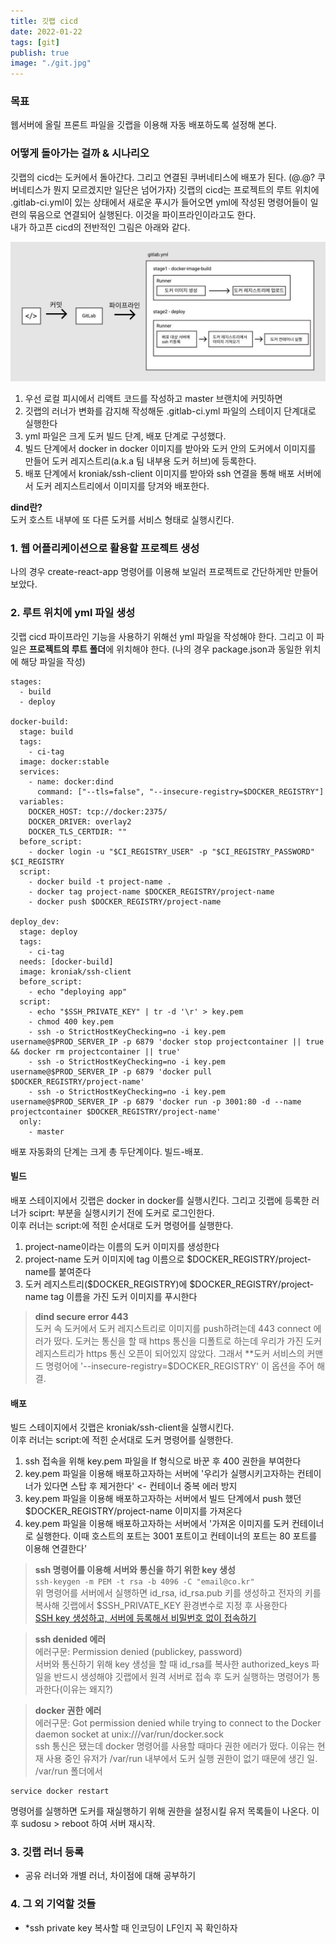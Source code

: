```yaml
---
title: 깃랩 cicd
date: 2022-01-22
tags: [git]
publish: true
image: "./git.jpg"
---
```


### 목표

웹서버에 올릴 프론트 파일을 깃랩을 이용해 자동 배포하도록 설정해 본다.

### 어떻게 돌아가는 걸까 & 시나리오

깃랩의 cicd는 도커에서 돌아간다. 그리고 연결된 쿠버네티스에 배포가 된다. (@.@? 쿠버네티스가 뭔지 모르겠지만 일단은 넘어가자) 깃랩의 cicd는 프로젝트의 루트 위치에 .gitlab-ci.yml이 있는 상태에서 새로운 푸시가 들어오면 yml에 작성된 명령어들이 일련의 묶음으로 연결되어 실행된다. 이것을 파이프라인이라고도 한다.  
내가 하고픈 cicd의 전반적인 그림은 아래와 같다.

![](./gitlab_cicd_image1.jpg)

1. 우선 로컬 피시에서 리액트 코드를 작성하고 master 브랜치에 커밋하면
2. 깃랩의 러너가 변화를 감지해 작성해둔 .gitlab-ci.yml 파일의 스테이지 단계대로 실행한다
3. yml 파일은 크게 도커 빌드 단계, 배포 단계로 구성했다.
4. 빌드 단계에서 docker in docker 이미지를 받아와 도커 안의 도커에서 이미지를 만들어 도커 레지스트리(a.k.a 팀 내부용 도커 허브)에 등록한다.
5. 배포 단계에서 kroniak/ssh-client 이미지를 받아와 ssh 연결을 통해 배포 서버에서 도커 레지스트리에서 이미지를 당겨와 배포한다.

**dind란?**  
도커 호스트 내부에 또 다른 도커를 서비스 형태로 실행시킨다.

### 1. 웹 어플리케이션으로 활용할 프로젝트 생성

나의 경우 create-react-app 명령어를 이용해 보일러 프로젝트로 간단하게만 만들어보았다.

### 2. 루트 위치에 yml 파일 생성

깃랩 cicd 파이프라인 기능을 사용하기 위해선 yml 파일을 작성해야 한다. 그리고 이 파일은 **프로젝트의 루트 폴더**에 위치해야 한다. (나의 경우 package.json과 동일한 위치에 해당 파일을 작성)

```yml{numberLines: true}
stages:
  - build
  - deploy

docker-build:
  stage: build
  tags:
    - ci-tag
  image: docker:stable
  services:
    - name: docker:dind
      command: ["--tls=false", "--insecure-registry=$DOCKER_REGISTRY"]
  variables:
    DOCKER_HOST: tcp://docker:2375/
    DOCKER_DRIVER: overlay2
    DOCKER_TLS_CERTDIR: ""
  before_script:
    - docker login -u "$CI_REGISTRY_USER" -p "$CI_REGISTRY_PASSWORD" $CI_REGISTRY
  script:
    - docker build -t project-name .
    - docker tag project-name $DOCKER_REGISTRY/project-name
    - docker push $DOCKER_REGISTRY/project-name

deploy_dev:
  stage: deploy
  tags:
    - ci-tag
  needs: [docker-build]
  image: kroniak/ssh-client
  before_script:
    - echo "deploying app"
  script:
    - echo "$SSH_PRIVATE_KEY" | tr -d '\r' > key.pem
    - chmod 400 key.pem
    - ssh -o StrictHostKeyChecking=no -i key.pem username@$PROD_SERVER_IP -p 6879 'docker stop projectcontainer || true && docker rm projectcontainer || true'
    - ssh -o StrictHostKeyChecking=no -i key.pem username@$PROD_SERVER_IP -p 6879 'docker pull $DOCKER_REGISTRY/project-name'
    - ssh -o StrictHostKeyChecking=no -i key.pem username@$PROD_SERVER_IP -p 6879 'docker run -p 3001:80 -d --name projectcontainer $DOCKER_REGISTRY/project-name'
  only:
    - master
```

배포 자동화의 단계는 크게 총 두단계이다. 빌드-배포.

#### 빌드

배포 스테이지에서 깃랩은 docker in docker를 실행시킨다. 그리고 깃랩에 등록한 러너가 sciprt: 부분을 실행시키기 전에 도커로 로그인한다.  
이후 러너는 script:에 적힌 순서대로 도커 명령어를 실행한다.

1. project-name이라는 이름의 도커 이미지를 생성한다
2. project-name 도커 이미지에 tag 이름으로 $DOCKER_REGISTRY/project-name를 붙여준다
3. 도커 레지스트리($DOCKER_REGISTRY)에 $DOCKER_REGISTRY/project-name tag 이름을 가진 도커 이미지를 푸시한다

> **dind secure error 443**  
> 도커 속 도커에서 도커 레지스트리로 이미지를 push하려는데 443 connect 에러가 떴다. 도커는 통신을 할 때 https 통신을 디폴트로 하는데 우리가 가진 도커 레지스트리가 https 통신 오픈이 되어있지 않았다. 그래서 \*\*도커 서비스의 커맨드 명령어에 '--insecure-registry=$DOCKER_REGISTRY' 이 옵션을 주어 해결.

#### 배포

빌드 스테이지에서 깃랩은 kroniak/ssh-client을 실행시킨다.  
이후 러너는 script:에 적힌 순서대로 도커 명령어를 실행한다.

1. ssh 접속을 위해 key.pem 파일을 lf 형식으로 바꾼 후 400 권한을 부여한다
2. key.pem 파일을 이용해 배포하고자하는 서버에 '우리가 실행시키고자하는 컨테이너가 있다면 스탑 후 제거한다' <- 컨테이너 중복 에러 방지
3. key.pem 파일을 이용해 배포하고자하는 서버에서 빌드 단계에서 push 했던 $DOCKER_REGISTRY/project-name 이미지를 가져온다
4. key.pem 파일을 이용해 배포하고자하는 서버에서 '가져온 이미지를 도커 컨테이너로 실행한다. 이때 호스트의 포트는 3001 포트이고 컨테이너의 포트는 80 포트를 이용해 연결한다'

> **ssh 명령어를 이용해 서버와 통신을 하기 위한 key 생성**  
> `ssh-keygen -m PEM -t rsa -b 4096 -C "email@co.kr"`  
> 위 명령어를 서버에서 실행하면 id_rsa, id_rsa.pub 키를 생성하고 전자의 키를 복사해 깃랩에서 $SSH_PRIVATE_KEY 환경변수로 지정 후 사용한다  
> [SSH key 생성하고, 서버에 등록해서 비밀번호 없이 접속하기](https://shanepark.tistory.com/195)

> **ssh denided 에러**  
> 에러구문: Permission denied (publickey, password)  
> 서버와 통신하기 위해 key 생성을 할 때 id_rsa를 복사한 authorized_keys 파일을 반드시 생성해야 깃랩에서 원격 서버로 접속 후 도커 실행하는 명령어가 통과한다(이유는 왜지?)

> **docker 권한 에러**  
> 에러구문: Got permission denied while trying to connect to the Docker daemon socket at unix:///var/run/docker.sock  
> ssh 통신은 됐는데 docker 명령어를 사용할 때마다 권한 에러가 떴다. 이유는 현재 사용 중인 유저가 /var/run 내부에서 도커 실행 권한이 없기 때문에 생긴 일. /var/run 폴더에서

```
service docker restart
```

명령어를 실행하면 도커를 재실행하기 위해 권한을 설정시킬 유저 목록들이 나온다. 이후 sudosu > reboot 하여 서버 재시작.

### 3. 깃랩 러너 등록

- 공유 러너와 개별 러너, 차이점에 대해 공부하기

### 4. 그 외 기억할 것들

- \*ssh private key 복사할 때 인코딩이 LF인지 꼭 확인하자
